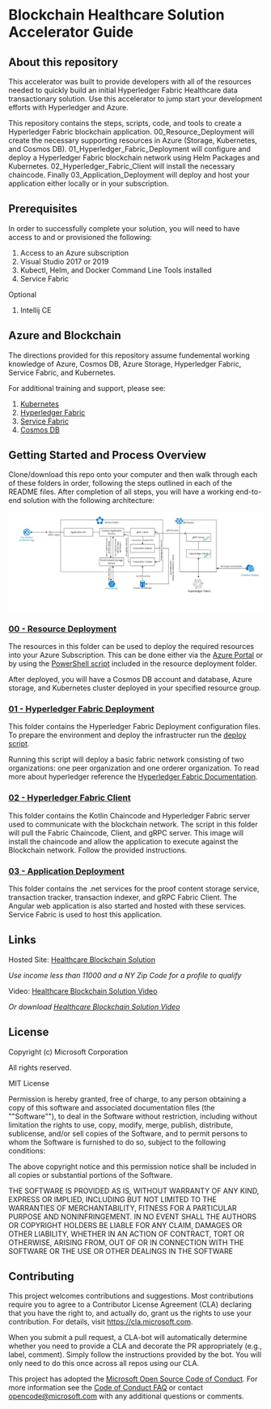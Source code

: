 # Blockchain Healthcare Solution Accelerator Guide

## About this repository
This accelerator was built to provide developers with all of the resources needed to quickly build an initial Hyperledger Fabric Healthcare data transactionary solution. Use this accelerator to jump start your development efforts with Hyperledger and Azure.

This repository contains the steps, scripts, code, and tools to create a Hyperledger Fabric blockchain application. 00_Resource_Deployment will create the necessary supporting resources in Azure (Storage, Kubernetes, and Cosmos DB). 01_Hyperledger_Fabric_Deployment will configure and deploy a Hyperledger Fabric blockchain network using Helm Packages and Kubernetes. 02_Hyperledger_Fabric_Client will install the necessary chaincode. Finally 03_Application_Deployment will deploy and host your application either locally or in your subscription.

## Prerequisites
In order to successfully complete your solution, you will need to have access to and or provisioned the following:
1. Access to an Azure subscription
2. Visual Studio 2017 or 2019
3. Kubectl, Helm, and Docker Command Line Tools installed
4. Service Fabric

Optional
1. Intellij CE

## Azure and Blockchain
The directions provided for this repository assume fundemental working knowledge of Azure, Cosmos DB, Azure Storage, Hyperledger Fabric, Service Fabric, and Kubernetes.  

For additional training and support, please see:
 1. [Kubernetes](https://kubernetes.io/)
 2. [Hyperledger Fabric](https://hyperledger-fabric.readthedocs.io/en/release-1.4/)
 3. [Service Fabric](https://azure.microsoft.com/en-us/services/service-fabric/)
 4. [Cosmos DB](https://docs.microsoft.com/en-us/azure/cosmos-db/introduction)

## Getting Started and Process Overview
Clone/download this repo onto your computer and then walk through each of these folders in order, following the steps outlined in each of the README files.  After completion of all steps, you will have a working end-to-end solution with the following architecture:

![Microservices Architecture](./References/architecture.JPG)


### [00 - Resource Deployment](./00_Resource_Deployment)
The resources in this folder can be used to deploy the required resources into your Azure Subscription. This can be done either via the [Azure Portal](https://portal.azure.com) or by using the [PowerShell script](./00_Resource_Deployment/deploy.ps1) included in the resource deployment folder.

After deployed, you will have a Cosmos DB account and database, Azure storage, and Kubernetes cluster deployed in your specified resource group.

### [01 - Hyperledger Fabric Deployment](./01_Hyperledger_Fabric_Deployment)
This folder contains the Hyperledger Fabric Deployment configuration files. To prepare the environment and deploy the infrastructer run the [deploy script](./01_Hyperledger_Fabric_Deployment/deploy.ps1).

Running this script will deploy a basic fabric network consisting of two organizations: one peer organization and one orderer organization. To read more about hyperledger reference the [Hyperledger Fabric Documentation](https://hyperledger-fabric.readthedocs.io/en/release-1.4/).

### [02 - Hyperledger Fabric Client](./02_Hyperledger_Fabric_Client)
This folder contains the Kotlin Chaincode and Hyperledger Fabric server used to communicate with the blockchain network. The script in this folder will pull the Fabric Chaincode, Client, and gRPC server. This image will install the chaincode and allow the application to execute against the Blockchain network. Follow the provided instructions.

### [03 - Application Deployment](./03_Application_Deployment)
This folder contains the .net services for the proof content storage service, transaction tracker, transaction indexer, and gRPC Fabric Client. The Angular web application is also started and hosted with these services. Service Fabric is used to host this application.

## Links
Hosted Site: [Healthcare Blockchain Solution](http://healthcare-apphosting.southcentralus.cloudapp.azure.com/login)

*Use income less than 11000 and a NY Zip Code for a profile to qualify*

Video: [Healthcare Blockchain Solution Video](https://msit.microsoftstream.com/video/7f62ce8c-39e1-40d6-8adb-cbf298f31dfe)

*Or download [Healthcare Blockchain Solution Video](healthcare_solution_video.mp4)*


## License
Copyright (c) Microsoft Corporation

All rights reserved.

MIT License

Permission is hereby granted, free of charge, to any person obtaining a copy of this software and associated documentation files (the ""Software""), to deal in the Software without restriction, including without limitation the rights to use, copy, modify, merge, publish, distribute, sublicense, and/or sell copies of the Software, and to permit persons to whom the Software is furnished to do so, subject to the following conditions:

The above copyright notice and this permission notice shall be included in all copies or substantial portions of the Software.

THE SOFTWARE IS PROVIDED AS IS, WITHOUT WARRANTY OF ANY KIND, EXPRESS OR IMPLIED, INCLUDING BUT NOT LIMITED TO THE WARRANTIES OF MERCHANTABILITY, FITNESS FOR A PARTICULAR PURPOSE AND NONINFRINGEMENT. IN NO EVENT SHALL THE AUTHORS OR COPYRIGHT HOLDERS BE LIABLE FOR ANY CLAIM, DAMAGES OR OTHER LIABILITY, WHETHER IN AN ACTION OF CONTRACT, TORT OR OTHERWISE, ARISING FROM, OUT OF OR IN CONNECTION WITH THE SOFTWARE OR THE USE OR OTHER DEALINGS IN THE SOFTWARE

## Contributing

This project welcomes contributions and suggestions.  Most contributions require you to agree to a
Contributor License Agreement (CLA) declaring that you have the right to, and actually do, grant us
the rights to use your contribution. For details, visit https://cla.microsoft.com.

When you submit a pull request, a CLA-bot will automatically determine whether you need to provide
a CLA and decorate the PR appropriately (e.g., label, comment). Simply follow the instructions
provided by the bot. You will only need to do this once across all repos using our CLA.

This project has adopted the [Microsoft Open Source Code of Conduct](https://opensource.microsoft.com/codeofconduct/).
For more information see the [Code of Conduct FAQ](https://opensource.microsoft.com/codeofconduct/faq/) or
contact [opencode@microsoft.com](mailto:opencode@microsoft.com) with any additional questions or comments.

